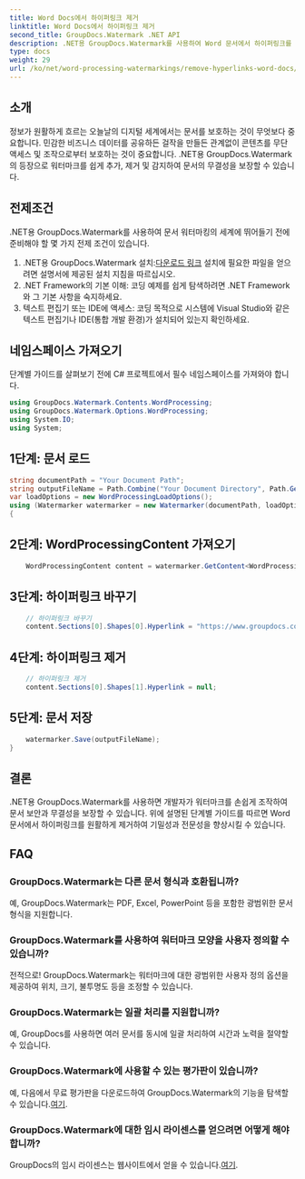 ```yaml
---
title: Word Docs에서 하이퍼링크 제거
linktitle: Word Docs에서 하이퍼링크 제거
second_title: GroupDocs.Watermark .NET API
description: .NET용 GroupDocs.Watermark를 사용하여 Word 문서에서 하이퍼링크를 제거하는 방법을 알아보세요. 손쉽게 문서 보안을 강화하세요.
type: docs
weight: 29
url: /ko/net/word-processing-watermarkings/remove-hyperlinks-word-docs/
---
```

## 소개
정보가 원활하게 흐르는 오늘날의 디지털 세계에서는 문서를 보호하는 것이 무엇보다 중요합니다. 민감한 비즈니스 데이터를 공유하든 걸작을 만들든 관계없이 콘텐츠를 무단 액세스 및 조작으로부터 보호하는 것이 중요합니다. .NET용 GroupDocs.Watermark의 등장으로 워터마크를 쉽게 추가, 제거 및 감지하여 문서의 무결성을 보장할 수 있습니다.
## 전제조건
.NET용 GroupDocs.Watermark를 사용하여 문서 워터마킹의 세계에 뛰어들기 전에 준비해야 할 몇 가지 전제 조건이 있습니다.
1.  .NET용 GroupDocs.Watermark 설치:[다운로드 링크](https://releases.groupdocs.com/Watermark/net/) 설치에 필요한 파일을 얻으려면 설명서에 제공된 설치 지침을 따르십시오.
2. .NET Framework의 기본 이해: 코딩 예제를 쉽게 탐색하려면 .NET Framework와 그 기본 사항을 숙지하세요.
3. 텍스트 편집기 또는 IDE에 액세스: 코딩 목적으로 시스템에 Visual Studio와 같은 텍스트 편집기나 IDE(통합 개발 환경)가 설치되어 있는지 확인하세요.

## 네임스페이스 가져오기
단계별 가이드를 살펴보기 전에 C# 프로젝트에서 필수 네임스페이스를 가져와야 합니다.
```csharp
using GroupDocs.Watermark.Contents.WordProcessing;
using GroupDocs.Watermark.Options.WordProcessing;
using System.IO;
using System;
```
## 1단계: 문서 로드
```csharp
string documentPath = "Your Document Path";
string outputFileName = Path.Combine("Your Document Directory", Path.GetFileName(documentPath));
var loadOptions = new WordProcessingLoadOptions();
using (Watermarker watermarker = new Watermarker(documentPath, loadOptions))
{
```
## 2단계: WordProcessingContent 가져오기
```csharp
    WordProcessingContent content = watermarker.GetContent<WordProcessingContent>();
```
## 3단계: 하이퍼링크 바꾸기
```csharp
    // 하이퍼링크 바꾸기
    content.Sections[0].Shapes[0].Hyperlink = "https://www.groupdocs.com/”;
```
## 4단계: 하이퍼링크 제거
```csharp
    // 하이퍼링크 제거
    content.Sections[0].Shapes[1].Hyperlink = null;
```
## 5단계: 문서 저장
```csharp
    watermarker.Save(outputFileName);
}
```

## 결론
.NET용 GroupDocs.Watermark를 사용하면 개발자가 워터마크를 손쉽게 조작하여 문서 보안과 무결성을 보장할 수 있습니다. 위에 설명된 단계별 가이드를 따르면 Word 문서에서 하이퍼링크를 원활하게 제거하여 기밀성과 전문성을 향상시킬 수 있습니다.
## FAQ
### GroupDocs.Watermark는 다른 문서 형식과 호환됩니까?
예, GroupDocs.Watermark는 PDF, Excel, PowerPoint 등을 포함한 광범위한 문서 형식을 지원합니다.
### GroupDocs.Watermark를 사용하여 워터마크 모양을 사용자 정의할 수 있습니까?
전적으로! GroupDocs.Watermark는 워터마크에 대한 광범위한 사용자 정의 옵션을 제공하여 위치, 크기, 불투명도 등을 조정할 수 있습니다.
### GroupDocs.Watermark는 일괄 처리를 지원합니까?
예, GroupDocs를 사용하면 여러 문서를 동시에 일괄 처리하여 시간과 노력을 절약할 수 있습니다.
### GroupDocs.Watermark에 사용할 수 있는 평가판이 있습니까?
 예, 다음에서 무료 평가판을 다운로드하여 GroupDocs.Watermark의 기능을 탐색할 수 있습니다.[여기](https://releases.groupdocs.com/).
### GroupDocs.Watermark에 대한 임시 라이센스를 얻으려면 어떻게 해야 합니까?
 GroupDocs의 임시 라이센스는 웹사이트에서 얻을 수 있습니다.[여기](https://purchase.groupdocs.com/temporary-license/).